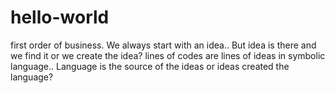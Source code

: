 # hello-world
first order of business.
We always start with an idea..
But idea is there and we find it 
or we create the idea?
lines of codes are lines of ideas in symbolic language..
Language is the source of the ideas or ideas created the language?
